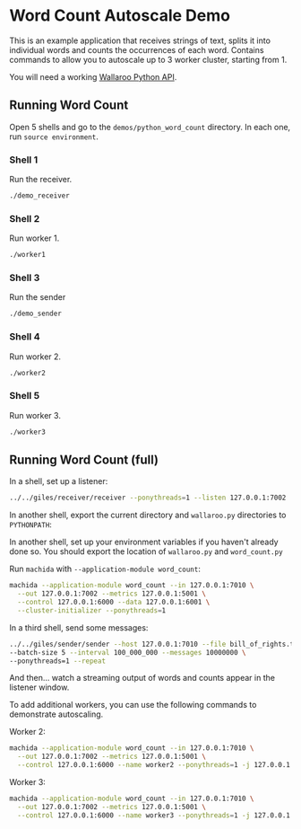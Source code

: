 # Word Count Autoscale Demo

This is an example application that receives strings of text, splits it into individual words and counts the occurrences of each word. Contains commands to allow you to autoscale up to 3 worker cluster, starting from 1.

You will need a working [Wallaroo Python API](/book/python/intro.md).

## Running Word Count

Open 5 shells and go to the `demos/python_word_count` directory. In each one, run `source environment`.

### Shell 1

Run the receiver.

```bash
./demo_receiver
```

### Shell 2

Run worker 1.

```bash
./worker1
```

### Shell 3

Run the sender

```bash
./demo_sender
```

### Shell 4

Run worker 2.

```bash
./worker2
```

### Shell 5

Run worker 3.

```bash
./worker3
```

## Running Word Count (full)

In a shell, set up a listener:

```bash
../../giles/receiver/receiver --ponythreads=1 --listen 127.0.0.1:7002
```
In another shell, export the current directory and `wallaroo.py` directories to `PYTHONPATH`:

In another shell, set up your environment variables if you haven't already done so. You should export the location of `wallaroo.py` and `word_count.py`

Run `machida` with `--application-module word_count`:

```bash
machida --application-module word_count --in 127.0.0.1:7010 \
  --out 127.0.0.1:7002 --metrics 127.0.0.1:5001 \
  --control 127.0.0.1:6000 --data 127.0.0.1:6001 \
  --cluster-initializer --ponythreads=1
```

In a third shell, send some messages:

```bash
../../giles/sender/sender --host 127.0.0.1:7010 --file bill_of_rights.txt \
--batch-size 5 --interval 100_000_000 --messages 10000000 \
--ponythreads=1 --repeat
```

And then... watch a streaming output of words and counts appear in the listener window.

To add additional workers, you can use the following commands to demonstrate autoscaling.

Worker 2:

```bash
machida --application-module word_count --in 127.0.0.1:7010 \
  --out 127.0.0.1:7002 --metrics 127.0.0.1:5001 \
  --control 127.0.0.1:6000 --name worker2 --ponythreads=1 -j 127.0.0.1:6000
```

Worker 3:

```bash
machida --application-module word_count --in 127.0.0.1:7010 \
  --out 127.0.0.1:7002 --metrics 127.0.0.1:5001 \
  --control 127.0.0.1:6000 --name worker3 --ponythreads=1 -j 127.0.0.1:6000
```
